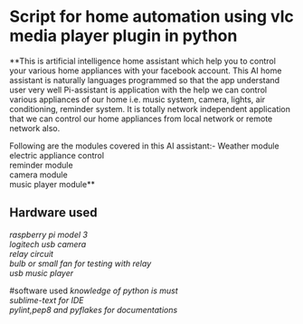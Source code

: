 # Script for home automation using vlc media player plugin in python
**This is artificial intelligence home assistant which help you to control your various home appliances with your facebook account.
This AI home assistant is naturally languages programmed so that the app understand user very well
Pi-assistant is application with the help we can control various appliances of our home i.e. music system, camera, lights, air conditioning, reminder system. 
It is totally network independent application that we can control our home appliances from local network or remote network also.

Following are the modules covered in this AI assistant:-
Weather module  
electric appliance control  
reminder module  
camera module  
music player module**  

## Hardware used
*raspberry pi model 3*  
*logitech usb camera*  
*relay circuit*  
*bulb or small fan for testing with relay*  
*usb music player*   




#software used
*knowledge of python is must*  
*sublime-text for IDE*  
*pylint,pep8 and pyflakes for documentations*  
